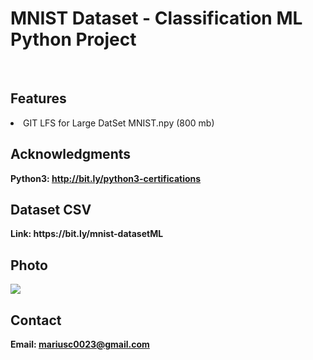 <h1> MNIST Dataset - Classification ML Python Project</h1>
<br>
<h2>Features</h2>
<li>GIT LFS for Large DatSet MNIST.npy (800 mb)</li>




<h2>Acknowledgments</h2>

<b> Python3: http://bit.ly/python3-certifications <b>
<br>

<h2>Dataset CSV</h2>
<b> Link: https://bit.ly/mnist-datasetML<b>
<br>

<h2>Photo</h2>
<img src="image.png">
<br>


<h2>Contact</h2>

<b> Email: mariusc0023@gmail.com </b>

